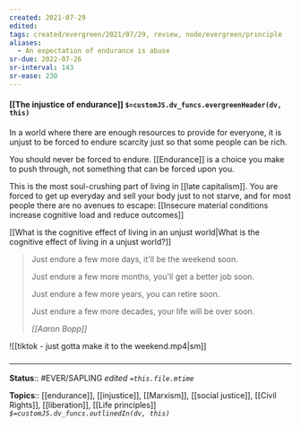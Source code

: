 ```yaml
---
created: 2021-07-29
edited: 
tags: created/evergreen/2021/07/29, review, node/evergreen/principle 
aliases:
  - An expectation of endurance is abuse
sr-due: 2022-07-26
sr-interval: 143
sr-ease: 230
---
```


#### [[The injustice of endurance]] `$=customJS.dv_funcs.evergreenHeader(dv, this)`

In a world where there are enough resources to provide for everyone, it is unjust to be forced to endure scarcity just so that some people can be rich.

You should never be forced to endure. [[Endurance]] is a choice you make to push through, not something that can be forced upon you.

This is the most soul-crushing part of living in [[late capitalism]]. You are forced to get up everyday and sell your body just to not starve, and for most people there are no avenues to escape: [[Insecure material conditions increase cognitive load and reduce outcomes]]

[[What is the cognitive effect of living in an unjust world|What is the cognitive effect of living in a unjust world?]]

> Just endure a few more days, it'll be the weekend soon.
> 
> Just endure a few more months, you'll get a better job soon.
> 
> Just endure a few more years, you can retire soon.
> 
> Just endure a few more decades, your life will be over soon.
> 
> <cite>[[Aaron Bopp]]</cite>

![[tiktok - just gotta make it to the weekend.mp4|sm]]

### <hr class="footnote"/>

**Status**:: #EVER/SAPLING 
*edited `=this.file.mtime`*

**Topics**:: [[endurance]], [[injustice]], [[Marxism]], [[social justice]], [[Civil Rights]], [[liberation]], [[Life principles]]
*`$=customJS.dv_funcs.outlinedIn(dv, this)`*
